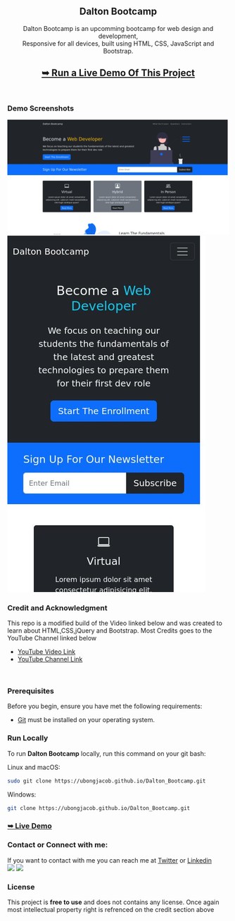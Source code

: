 <div align="center">
  <h2 align="center">Dalton Bootcamp</h2>

Dalton Bootcamp is an upcomming bootcamp for web design and development, <br />Responsive for all devices, built using HTML, CSS, JavaScript and Bootstrap.

## <a href="https://ubongjacob.github.io/Dalton_Bootcamp"><strong>➥ Run a Live Demo Of This Project </strong></a>

</div>

<br />

### Demo Screenshots

<div background-color="red" >
<img src="./demo-images/desktop.jpg" alt="Desktop Demo">
<br/>
<img src="./demo-images/mobile.jpg" alt="Mobile Demo">
</div>

### Credit and Acknowledgment

This repo is a modified build of the Video linked below and was created to learn about HTML,CSS,jQuery and Bootstrap. Most Credits goes to the YouTube Channel linked below

- [YouTube Video Link](https://youtu.be/4sosXZsdy-s)
- [YouTube Channel Link](https://www.youtube.com/c/TraversyMedia)

<br/>

### Prerequisites

Before you begin, ensure you have met the following requirements:

- [Git](https://git-scm.com/downloads 'Download Git') must be installed on your operating system.

### Run Locally

To run **Dalton Bootcamp** locally, run this command on your git bash:

Linux and macOS:

```bash
sudo git clone https://ubongjacob.github.io/Dalton_Bootcamp.git
```

Windows:

```bash
git clone https://ubongjacob.github.io/Dalton_Bootcamp.git
```

### <a href="https://ubongjacob.github.io/Dalton_Bootcamp"><strong>➥ Live Demo</strong></a>

### Contact or Connect with me:

If you want to contact with me you can reach me at [Twitter](https://www.twitter.com/ubonggjacob) or [Linkedin](https://www.linkedin.com/in/ubonggjacob)
<br />
<a href = "https://www.linkedin.com/in/ubonggjacob"><img src="https://img.icons8.com/fluent/48/000000/linkedin.png"/></a>
<a href = "https://twitter.com/UbonggJacob"><img src="https://img.icons8.com/fluent/48/000000/twitter.png"/></a>

### License

This project is **free to use** and does not contains any license. Once again most intellectual property right is refrenced on the credit section above
